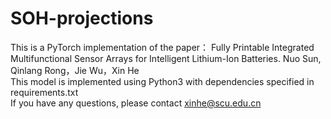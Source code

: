 # SOH-projections
This is a PyTorch implementation of the paper： Fully Printable Integrated Multifunctional Sensor Arrays for Intelligent Lithium-Ion Batteries. Nuo Sun, Qinlang Rong，Jie Wu，Xin He<br>
This model is implemented using Python3 with dependencies specified in requirements.txt<br>
If you have any questions, please contact xinhe@scu.edu.cn
